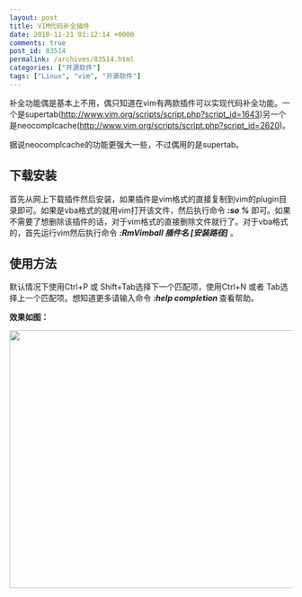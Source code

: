 ```yaml
---
layout: post
title: VIM代码补全插件
date: 2010-11-21 01:12:14 +0000
comments: true
post_id: 83514
permalink: /archives/83514.html
categories: ["开源软件"]
tags: ["Linux", "vim", "开源软件"]
---
```


补全功能偶是基本上不用，偶只知道在vim有两款插件可以实现代码补全功能。一个是supertab(<span style="text-decoration: underline">http://www.vim.org/scripts/script.php?script_id=1643</span>)另一个是neocomplcache(<span style="text-decoration: underline">http://www.vim.org/scripts/script.php?script_id=2620</span>)。

据说neocomplcache的功能更强大一些，不过偶用的是supertab。

<h2>下载安装</h2>
首先从网上下载插件然后安装，如果插件是vim格式的直接复制到vim的plugin目录即可。如果是vba格式的就用vim打开该文件，然后执行命令 <em><strong>:so %</strong></em> 即可。如果不需要了想删除该插件的话，对于vim格式的直接删除文件就行了。对于vba格式的，首先运行vim然后执行命令 <em><strong>:RmVimball 插件名 [安装路径]</strong></em> 。

<h2>使用方法</h2>
默认情况下使用Ctrl+P 或 Shift+Tab选择下一个匹配项，使用Ctrl+N 或者 Tab选择上一个匹配项。想知道更多请输入命令 <em><strong>:help completion </strong></em>查看帮助。

<strong>效果如图：</strong>

<strong><img style="width: 588px;height: 459px" src="http://img208.poco.cn/mypoco/myphoto/20101121/09/554512912010112109130403.jpg" alt="" /></strong>
